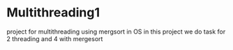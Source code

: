 # Multithreading1
project for multithreading using mergsort in OS
in this project we do task for 2 threading and 4 with mergesort 
